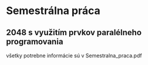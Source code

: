 # Semestrálna práca
## 2048 s využitím prvkov paralélneho programovania
všetky potrebne informácie sú v Semestralna_praca.pdf

